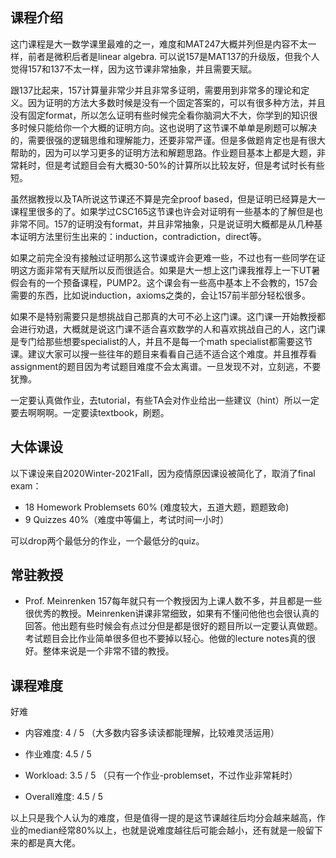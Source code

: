 ## 课程介绍
这门课程是大一数学课里最难的之一，难度和MAT247大概并列但是内容不太一样，前者是微积后者是linear algebra. 可以说157是MAT137的升级版，但我个人觉得157和137不太一样，因为这节课非常抽象，并且需要天赋。

跟137比起来，157计算量非常少并且非常多证明，需要用到非常多的理论和定义。因为证明的方法大多数时候是没有一个固定答案的，可以有很多种方法，并且没有固定format，所以怎么证明有些时候完全看你脑洞大不大，你学到的知识很多时候只能给你一个大概的证明方向。这也说明了这节课不单单是刷题可以解决的，需要很强的逻辑思维和理解能力，还要非常严谨。但是多做题肯定也是有很大帮助的，因为可以学习更多的证明方法和解题思路。作业题目基本上都是大题，非常耗时，但是考试题目会有大概30-50%的计算所以比较友好，但是考试时长有些短。

虽然据教授以及TA所说这节课还不算是完全proof based，但是证明已经算是大一课程里很多的了。如果学过CSC165这节课也许会对证明有一些基本的了解但是也非常不同。157的证明没有format，并且非常抽象，只是说证明大概都是从几种基本证明方法里衍生出来的：induction，contradiction，direct等。

如果之前完全没有接触过证明那么这节课或许会更难一些，不过也有一些同学在证明这方面非常有天赋所以反而很适合。如果是大一想上这门课我推荐上一下UT暑假会有的一个预备课程，PUMP2。这个课会有一些高中基本上不会教的，157会需要的东西，比如说induction，axioms之类的，会让157前半部分轻松很多。

如果不是特别需要只是想挑战自己那真的大可不必上这门课。这门课一开始教授都会进行劝退，大概就是说这门课不适合喜欢数学的人和喜欢挑战自己的人，这门课是专门给那些想要specialist的人，并且不是每一个math specialist都需要这节课。建议大家可以搜一些往年的题目来看看自己适不适合这个难度。并且推荐看assignment的题目因为考试题目难度不会太离谱。一旦发现不对，立刻逃，不要犹豫。

一定要认真做作业，去tutorial，有些TA会对作业给出一些建议（hint）所以一定要去啊啊啊。一定要读textbook，刷题。

## 大体课设
以下课设来自2020Winter-2021Fall，因为疫情原因课设被简化了，取消了final exam：

- 18 Homework Problemsets 60% (难度较大，五道大题，题题致命)
- 9 Quizzes 40%（难度中等偏上，考试时间一小时）

可以drop两个最低分的作业，一个最低分的quiz。

## 常驻教授
- Prof. Meinrenken
157每年就只有一个教授因为上课人数不多，并且都是一些很优秀的教授。Meinrenken讲课非常细致，如果有不懂问他他也会很认真的回答。他出题有些时候会有点过分但是都是很好的题目所以一定要认真做题。考试题目会比作业简单很多但也不要掉以轻心。他做的lecture notes真的很好。整体来说是一个非常不错的教授。

## 课程难度
好难

- 内容难度: 4 / 5	（大多数内容多读读都能理解，比较难灵活运用）

- 作业难度: 4.5 / 5

- Workload: 3.5 / 5 （只有一个作业-problemset，不过作业非常耗时）

- Overall难度: 4.5 / 5

以上只是我个人认为的难度，但是值得一提的是这节课越往后均分会越来越高，作业的median经常80%以上，也就是说难度越往后可能会越小，还有就是一般留下来的都是真大佬。